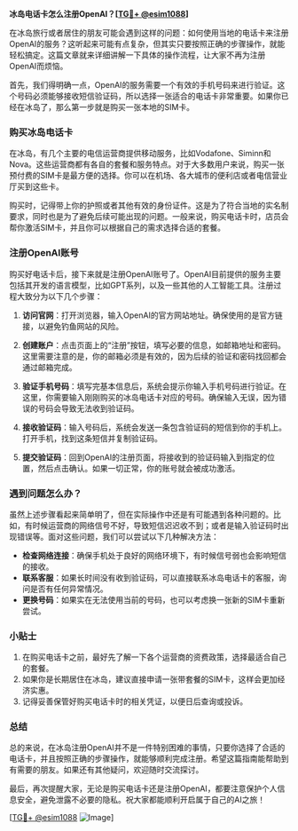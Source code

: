 **冰岛电话卡怎么注册OpenAI？[[TG💪+ @esim1088](https://t.me/s/esim1088)]**

在冰岛旅行或者居住的朋友可能会遇到这样的问题：如何使用当地的电话卡来注册OpenAI的服务？这听起来可能有点复杂，但其实只要按照正确的步骤操作，就能轻松搞定。这篇文章就来详细讲解一下具体的操作流程，让大家不再为注册OpenAI而烦恼。

首先，我们得明确一点，OpenAI的服务需要一个有效的手机号码来进行验证。这个号码必须能够接收短信验证码，所以选择一张适合的电话卡非常重要。如果你已经在冰岛了，那么第一步就是购买一张本地的SIM卡。

### 购买冰岛电话卡

在冰岛，有几个主要的电信运营商提供移动服务，比如Vodafone、Siminn和Nova。这些运营商都有各自的套餐和服务特点。对于大多数用户来说，购买一张预付费的SIM卡是最方便的选择。你可以在机场、各大城市的便利店或者电信营业厅买到这些卡。

购买时，记得带上你的护照或者其他有效的身份证件。这是为了符合当地的实名制要求，同时也是为了避免后续可能出现的问题。一般来说，购买电话卡时，店员会帮你激活SIM卡，并且你可以根据自己的需求选择合适的套餐。

### 注册OpenAI账号

购买好电话卡后，接下来就是注册OpenAI账号了。OpenAI目前提供的服务主要包括其开发的语言模型，比如GPT系列，以及一些其他的人工智能工具。注册过程大致分为以下几个步骤：

1. **访问官网**：打开浏览器，输入OpenAI的官方网站地址。确保使用的是官方链接，以避免钓鱼网站的风险。
   
2. **创建账户**：点击页面上的“注册”按钮，填写必要的信息，如邮箱地址和密码。这里需要注意的是，你的邮箱必须是有效的，因为后续的验证和密码找回都会通过邮箱完成。

3. **验证手机号码**：填写完基本信息后，系统会提示你输入手机号码进行验证。在这里，你需要输入刚刚购买的冰岛电话卡对应的号码。确保输入无误，因为错误的号码会导致无法收到验证码。

4. **接收验证码**：输入号码后，系统会发送一条包含验证码的短信到你的手机上。打开手机，找到这条短信并复制验证码。

5. **提交验证码**：回到OpenAI的注册页面，将接收到的验证码输入到指定的位置，然后点击确认。如果一切正常，你的账号就会被成功激活。

### 遇到问题怎么办？

虽然上述步骤看起来简单明了，但在实际操作中还是有可能遇到各种问题的。比如，有时候运营商的网络信号不好，导致短信迟迟收不到；或者是输入验证码时出现错误等。面对这些问题，我们可以尝试以下几种解决方法：

- **检查网络连接**：确保手机处于良好的网络环境下，有时候信号弱也会影响短信的接收。
- **联系客服**：如果长时间没有收到验证码，可以直接联系冰岛电话卡的客服，询问是否有任何异常情况。
- **更换号码**：如果实在无法使用当前的号码，也可以考虑换一张新的SIM卡重新尝试。

### 小贴士

1. 在购买电话卡之前，最好先了解一下各个运营商的资费政策，选择最适合自己的套餐。
2. 如果你是长期居住在冰岛，建议直接申请一张带套餐的SIM卡，这样会更加经济实惠。
3. 记得妥善保管好购买电话卡时的相关凭证，以便日后查询或投诉。

### 总结

总的来说，在冰岛注册OpenAI并不是一件特别困难的事情，只要你选择了合适的电话卡，并且按照正确的步骤操作，就能够顺利完成注册。希望这篇指南能帮助到有需要的朋友。如果还有其他疑问，欢迎随时交流探讨。

最后，再次提醒大家，无论是购买电话卡还是注册OpenAI，都要注意保护个人信息安全，避免泄露不必要的隐私。祝大家都能顺利开启属于自己的AI之旅！

[[TG💪+ @esim1088](https://t.me/s/esim1088) ![Image](https://i.postimg.cc/4NQfJmqS/Snipaste-2025-05-13-00-14-12.png)]